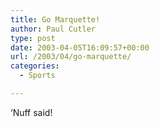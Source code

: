 ```yaml
---
title: Go Marquette!
author: Paul Cutler
type: post
date: 2003-04-05T16:09:57+00:00
url: /2003/04/go-marquette/
categories:
  - Sports

---
```

&#8216;Nuff said!